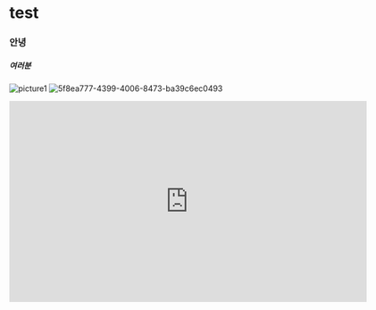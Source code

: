 # test

### 안녕

##### 여러분

![picture1](https://upload.wikimedia.org/wikipedia/commons/5/50/190515_%EC%84%A4%ED%99%94%EC%88%98_%ED%8C%9D%EC%97%85%EC%8A%A4%ED%86%A0%EC%96%B4_%EC%86%A1%ED%98%9C%EA%B5%90.jpg)
![5f8ea777-4399-4006-8473-ba39c6ec0493](https://user-images.githubusercontent.com/122244673/211242121-79fe0397-d9c0-43d8-8695-7b8fa726f068.jpg)

<iframe width="640" height="360" src="https://www.youtube.com/embed/TwZMXxFEZnk" title="1월 필독서" frameborder="0" allow="accelerometer; autoplay; clipboard-write; encrypted-media; gyroscope; picture-in-picture; web-share" allowfullscreen></iframe>
